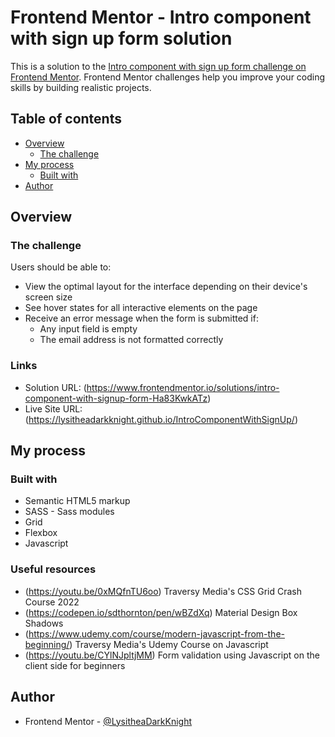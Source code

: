 # Frontend Mentor - Intro component with sign up form solution

This is a solution to the [Intro component with sign up form challenge on Frontend Mentor](https://www.frontendmentor.io/challenges/intro-component-with-signup-form-5cf91bd49edda32581d28fd1). Frontend Mentor challenges help you improve your coding skills by building realistic projects. 

## Table of contents

- [Overview](#overview)
  - [The challenge](#the-challenge)
- [My process](#my-process)
  - [Built with](#built-with)
- [Author](#author)

## Overview

### The challenge

Users should be able to:

- View the optimal layout for the interface depending on their device's screen size
- See hover states for all interactive elements on the page
- Receive an error message when the form is submitted if:
  - Any input field is empty
  - The email address is not formatted correctly

### Links

- Solution URL: (https://www.frontendmentor.io/solutions/intro-component-with-signup-form-Ha83KwkATz)
- Live Site URL: (https://lysitheadarkknight.github.io/IntroComponentWithSignUp/)

## My process

### Built with

- Semantic HTML5 markup
- SASS - Sass modules
- Grid
- Flexbox
- Javascript

### Useful resources

- (https://youtu.be/0xMQfnTU6oo) Traversy Media's CSS Grid Crash Course 2022
- (https://codepen.io/sdthornton/pen/wBZdXq) Material Design Box Shadows
- (https://www.udemy.com/course/modern-javascript-from-the-beginning/) Traversy Media's Udemy Course on Javascript
- (https://youtu.be/CYlNJpltjMM) Form validation using Javascript on the client side for beginners

## Author

- Frontend Mentor - [@LysitheaDarkKnight](https://www.frontendmentor.io/profile/@LysitheaDarkKnight)
